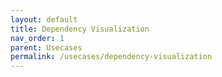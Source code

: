 ```yaml
---
layout: default
title: Dependency Visualization
nav_order: 1
parent: Usecases
permalink: /usecases/dependency-visualization
---
```


